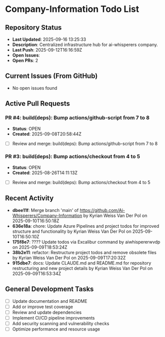 # Company-Information Todo List

## Repository Status
- **Last Updated**: 2025-09-16 13:25:33
- **Description**: Centralized infrastructure hub for ai-whisperers company.
- **Last Push**: 2025-09-12T16:16:59Z
- **Open Issues**: 
- **Open PRs**: 2

## Current Issues (From GitHub)
- No open issues found
## Active Pull Requests
### PR #4: build(deps): Bump actions/github-script from 7 to 8
- **Status**: OPEN
- **Created**: 2025-09-08T20:58:44Z
- [ ] Review and merge: build(deps): Bump actions/github-script from 7 to 8
### PR #3: build(deps): Bump actions/checkout from 4 to 5
- **Status**: OPEN
- **Created**: 2025-08-26T14:11:13Z
- [ ] Review and merge: build(deps): Bump actions/checkout from 4 to 5
## Recent Activity
- **dbee11f**: Merge branch 'main' of https://github.com/Ai-Whisperers/Company-Information by Kyrian Weiss Van Der Pol on 2025-09-10T16:50:18Z
- **636e18a**: chore: Update Azure Pipelines and project todos for improved structure and functionality by Kyrian Weiss Van Der Pol on 2025-09-10T16:50:10Z
- **175f8e7**: ???? Update todos via Excalibur command by aiwhispererwvdp on 2025-09-09T18:53:24Z
- **38b2e11**: refactor: Restructure project todos and remove obsolete files by Kyrian Weiss Van Der Pol on 2025-09-09T17:20:32Z
- **915dbe7**: docs: Update CLAUDE.md and README.md for repository restructuring and new project details by Kyrian Weiss Van Der Pol on 2025-09-09T16:53:34Z
## General Development Tasks
- [ ] Update documentation and README
- [ ] Add or improve test coverage
- [ ] Review and update dependencies
- [ ] Implement CI/CD pipeline improvements
- [ ] Add security scanning and vulnerability checks
- [ ] Optimize performance and resource usage